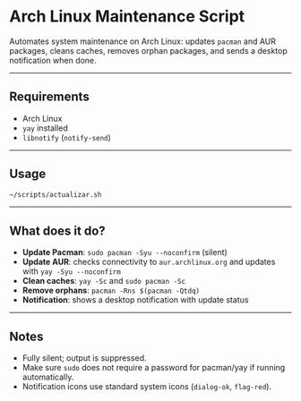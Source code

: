 # Arch Linux Maintenance Script

Automates system maintenance on Arch Linux: updates `pacman` and AUR packages, cleans caches, removes orphan packages, and sends a desktop notification when done.

---

## Requirements

* Arch Linux
* `yay` installed
* `libnotify` (`notify-send`)

---

## Usage

```bash
~/scripts/actualizar.sh
```
---

## What does it do?

* **Update Pacman**: `sudo pacman -Syu --noconfirm` (silent)
* **Update AUR**: checks connectivity to `aur.archlinux.org` and updates with `yay -Syu --noconfirm`
* **Clean caches**: `yay -Sc` and `sudo pacman -Sc`
* **Remove orphans**: `pacman -Rns $(pacman -Qtdq)`
* **Notification**: shows a desktop notification with update status

---

## Notes

* Fully silent; output is suppressed.
* Make sure `sudo` does not require a password for pacman/yay if running automatically.
* Notification icons use standard system icons (`dialog-ok`, `flag-red`).
